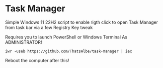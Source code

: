 # Task Manager

 Simple Windows 11 22H2 script to enable rigth click to open Task Manager from task bar via a few Registry Key tweak

 Requires you to launch PowerShell or Windows Terminal As ADMINISTRATOR! 

 ```
 iwr -useb https://github.com/ThatsAlbe/task-manager | iex
 ```

 Reboot the computer after this!

